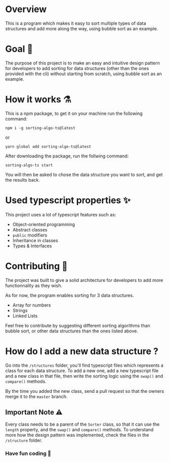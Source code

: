 # Overview

This is a program which makes it easy to sort multiple types of data structures and add more along the way, using bubble sort as an example.

# Goal 🎯

The purpose of this project is to make an easy and intuitive design pattern for developers to add sorting for 
data structures (other than the ones provided with the cli) without starting from scratch, using bubble sort as an example.

# How it works ⚗️

This is a npm package, to get it on your machine run the following command:

```npm i -g sorting-algo-ts@latest```

or 

```yarn global add sorting-algo-ts@latest```

After  downloading the package, run the follwing command:

`sorting-algo-ts start`

You will then be asked to chose the data structure you want to sort, and get the results back.

# Used typescript properties ✨ 

This project uses a lot of typescript features such as:

- Object-oriented programming
- Abstract classes
- `public` modifiers
- Inheritance in classes
- Types & Interfaces

# Contributing 👥

The project was built to give a solid architecture for developers to add more functionnality as they wish.

As for now, the program enables sorting for 3 data structures.

- Array for numbers
- Strings
- Linked Lists

Feel free to contribute by suggesting different sorting algorithms than bubble sort, or other data structures than the ones listed above.

# How do I add a new data structure ?

Go into the `/structures` folder, you'll find typescript files which represents a class for each data structure. To add a new one, add a new typescript file
and a new class in that file, then write the sorting logic using the `swap()` and `compare()` methods.

By the time you added the new class, send a pull request so that the owners merge it to the `master` branch.  

## Important Note ⚠️

Every class needs to be a parent of the `Sorter` class, so that it can use the `length` property, and the `swap()` and `compare()` methods. 
To understand more how the design pattern was implemented, check the files in the `/structure` folder.

### Have fun coding 🚀
